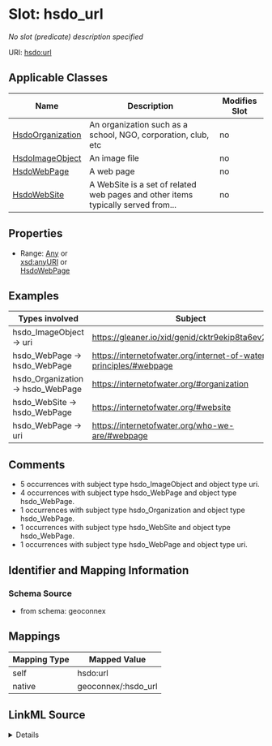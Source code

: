 

# Slot: hsdo_url


_No slot (predicate) description specified_





URI: [hsdo:url](http://schema.org/url)



<!-- no inheritance hierarchy -->





## Applicable Classes

| Name | Description | Modifies Slot |
| --- | --- | --- |
| [HsdoOrganization](../classes/HsdoOrganization.md) | An organization such as a school, NGO, corporation, club, etc |  no  |
| [HsdoImageObject](../classes/HsdoImageObject.md) | An image file |  no  |
| [HsdoWebPage](../classes/HsdoWebPage.md) | A web page |  no  |
| [HsdoWebSite](../classes/HsdoWebSite.md) | A WebSite is a set of related web pages and other items typically served from... |  no  |







## Properties

* Range: [Any](../classes/Any.md)&nbsp;or&nbsp;<br />[xsd:anyURI](xsd:anyURI)&nbsp;or&nbsp;<br />[HsdoWebPage](../classes/HsdoWebPage.md)






## Examples

| Types involved | Subject | Predicate | Object |
| --- | --- | --- | --- |
| hsdo_ImageObject → uri | https://gleaner.io/xid/genid/cktr9ekip8ta6ev27pm0 | hsdo:url | https://storymaps.arcgis.com/static/images/logo.png |
| hsdo_WebPage → hsdo_WebPage | https://internetofwater.org/internet-of-water-principles/#webpage | hsdo:url | https://internetofwater.org/internet-of-water-principles/ |
| hsdo_Organization → hsdo_WebPage | https://internetofwater.org/#organization | hsdo:url | https://internetofwater.org/ |
| hsdo_WebSite → hsdo_WebPage | https://internetofwater.org/#website | hsdo:url | https://internetofwater.org/ |
| hsdo_WebPage → uri | https://internetofwater.org/who-we-are/#webpage | hsdo:url | https://internetofwater.org/who-we-are/ |


## Comments

* 5 occurrences with subject type hsdo_ImageObject and object type uri.
* 4 occurrences with subject type hsdo_WebPage and object type hsdo_WebPage.
* 1 occurrences with subject type hsdo_Organization and object type hsdo_WebPage.
* 1 occurrences with subject type hsdo_WebSite and object type hsdo_WebPage.
* 1 occurrences with subject type hsdo_WebPage and object type uri.

## Identifier and Mapping Information







### Schema Source


* from schema: geoconnex




## Mappings

| Mapping Type | Mapped Value |
| ---  | ---  |
| self | hsdo:url |
| native | geoconnex/:hsdo_url |




## LinkML Source

<details>
```yaml
name: hsdo_url
description: No slot (predicate) description specified
comments:
- 5 occurrences with subject type hsdo_ImageObject and object type uri.
- 4 occurrences with subject type hsdo_WebPage and object type hsdo_WebPage.
- 1 occurrences with subject type hsdo_Organization and object type hsdo_WebPage.
- 1 occurrences with subject type hsdo_WebSite and object type hsdo_WebPage.
- 1 occurrences with subject type hsdo_WebPage and object type uri.
examples:
- description: hsdo_ImageObject → uri
  object:
    example_object: https://storymaps.arcgis.com/static/images/logo.png
    example_predicate: hsdo:url
    example_subject: https://gleaner.io/xid/genid/cktr9ekip8ta6ev27pm0
- description: hsdo_WebPage → hsdo_WebPage
  object:
    example_object: https://internetofwater.org/internet-of-water-principles/
    example_predicate: hsdo:url
    example_subject: https://internetofwater.org/internet-of-water-principles/#webpage
- description: hsdo_Organization → hsdo_WebPage
  object:
    example_object: https://internetofwater.org/
    example_predicate: hsdo:url
    example_subject: https://internetofwater.org/#organization
- description: hsdo_WebSite → hsdo_WebPage
  object:
    example_object: https://internetofwater.org/
    example_predicate: hsdo:url
    example_subject: https://internetofwater.org/#website
- description: hsdo_WebPage → uri
  object:
    example_object: https://internetofwater.org/who-we-are/
    example_predicate: hsdo:url
    example_subject: https://internetofwater.org/who-we-are/#webpage
from_schema: geoconnex
rank: 1000
slot_uri: hsdo:url
alias: hsdo_url
domain_of:
- hsdo_ImageObject
- hsdo_Organization
- hsdo_WebPage
- hsdo_WebSite
range: Any
any_of:
- range: uri
- range: hsdo_WebPage

```
</details>
